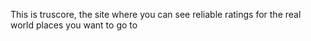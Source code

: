 This is truscore, the site where you can see reliable ratings for the real world places you want to go to

